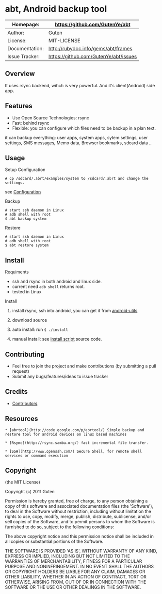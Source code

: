 abt, Android backup tool
========================

| Homepage:      |  https://github.com/GutenYe/abt       |
|----------------|------------------------------------------------------       |
| Author:	       | Guten                                                 |
| License:       | MIT-LICENSE                                                |
| Documentation: | http://rubydoc.info/gems/abt/frames                |
| Issue Tracker: | https://github.com/GutenYe/abt/issues |


Overview
--------

It uses rsync backend, wihch is very powerful. And it's client(Android) side app.

Features
--------

* Use Open Source Technologies: rsync
* Fast: behind rsync
* Flexible: you can configure which files need to be backup in a plan text. 

it can backup everything: user apps, system apps, sytem settings, user settings, SMS messages, Memo data, Browser bookmarks, sdcard data ..

Usage
-----

Setup Configuration

	# cp /sdcard/.abrt/examples/system to /sdcard/.abrt and change the settings.

see [Configuration](https://github.com/GutenYe/abt/blob/master/docs/Note.md)

Backup

	# start ssh daemon in Linux
	# adb shell with root
	$ abt backup system

Restore

	# start ssh daemon in Linux
	# adb shell with root
	$ abt restore system

Install
----------

Requiments

* ssh and rsync in both android and linux side.
* current need `adb shell` returns root.
* tested in Linux

Install

1. install rsync, ssh into android, you can get it from [android-utils](https://github.com/GutenYe/android-utils)

2. download source

3. auto install: run `$ ./install`

3. manual install: see [install script](https://github.com/GutenYe/abt/blob/master/install) source code.


Contributing
-------------

* Feel free to join the project and make contributions (by submitting a pull request)
* Submit any bugs/features/ideas to issue tracker

Credits
--------

* [Contributors](https://github.com/GutenYe/abt/contributors)

Resources
---------

	* [abrtool](http://code.google.com/p/abrtool/) Simple backup and restore tool for android devices on linux based machines 

	* [Rsync](http://rsync.samba.org/) fast incremental file transfer. 

	* [SSH](http://www.openssh.com/) Secure Shell, for remote shell services or command execution

Copyright
---------

(the MIT License)

Copyright (c) 2011 Guten

Permission is hereby granted, free of charge, to any person obtaining a copy of this software and associated documentation files (the 'Software'), to deal in the Software without restriction, including without limitation the rights to use, copy, modify, merge, publish, distribute, sublicense, and/or sell copies of the Software, and to permit persons to whom the Software is furnished to do so, subject to the following conditions:

The above copyright notice and this permission notice shall be included in all copies or substantial portions of the Software.

THE SOFTWARE IS PROVIDED 'AS IS', WITHOUT WARRANTY OF ANY KIND, EXPRESS OR IMPLIED, INCLUDING BUT NOT LIMITED TO THE WARRANTIES OF MERCHANTABILITY, FITNESS FOR A PARTICULAR PURPOSE AND NONINFRINGEMENT.  IN NO EVENT SHALL THE AUTHORS OR COPYRIGHT HOLDERS BE LIABLE FOR ANY CLAIM, DAMAGES OR OTHER LIABILITY, WHETHER IN AN ACTION OF CONTRACT, TORT OR OTHERWISE, ARISING FROM, OUT OF OR IN CONNECTION WITH THE SOFTWARE OR THE USE OR OTHER DEALINGS IN THE SOFTWARE.
